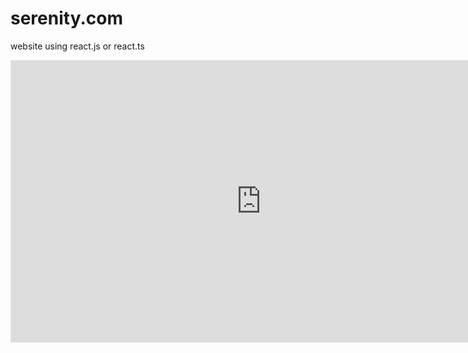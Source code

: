 # serenity.com
 website using react.js or react.ts

 <iframe style="border: 1px solid rgba(0, 0, 0, 0.1);" width="800" height="450" src="https://www.figma.com/embed?embed_host=share&url=https%3A%2F%2Fwww.figma.com%2Ffile%2FUNRPJy7A8X8zQRH4pmQwd0%2FSerenity-React-Website%3Ftype%3Ddesign%26node-id%3D0%253A1%26mode%3Ddesign%26t%3DOyX1olDPS17ROohD-1" allowfullscreen></iframe>
